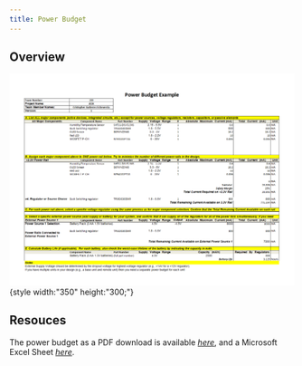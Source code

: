 ```yaml
---
title: Power Budget
---
```


## Overview

![Power Budget](Screenshot%202025-10-17%20230715.png){style width:"350" height:"300;"}

## Resouces

The power budget as a PDF download is available [*here*](PB%20CGE.pdf), and a Microsoft Excel Sheet [*here*](Power%20Budget%20CGE.xlsx).
